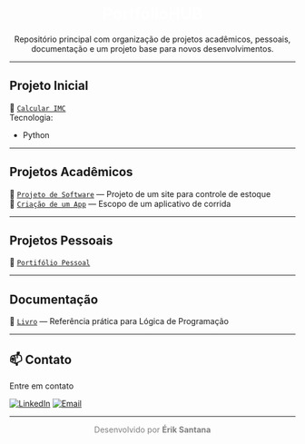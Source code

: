 

<h1 align="center" style="color:#ffffff;">
   PortfólioHUB
</h1>



<p align="center">
  Repositório principal com organização de projetos acadêmicos, pessoais, documentação e um projeto base para novos desenvolvimentos.
</p>

---

##  Projeto Inicial



📁 [`Calcular IMC`](https://colab.research.google.com/drive/14xMzhXYXxcESb8xoFritPZqs29MSlHyf?usp=sharing)  
 Tecnologia:
- Python


---

##  Projetos Acadêmicos

📁 [`Projeto de Software`](https://www.canva.com/design/DAGkub4ZD-4/jyzYBsFLqv92bAZ_iGwfFw/edit?utm_content=DAGkub4ZD-4&utm_campaign=designshare&utm_medium=link2&utm_source=sharebutton) — Projeto de um site para controle de estoque  
📁 [`Criação de um App`](https://www.canva.com/design/DAGgIMuMGkw/U2qL9MMzHEg1w6ZoEoDEjw/edit?utm_content=DAGgIMuMGkw&utm_campaign=designshare&utm_medium=link2&utm_source=sharebutton) — Escopo de um aplicativo de corrida  

---

##  Projetos Pessoais

📁 [`Portifólio Pessoal`](https://sites.google.com/view/portfoliohubceub/in%C3%ADcio)


---

##  Documentação

📁 [`Livro`](https://www.bvirtual.com.br/NossoAcervo/Publicacao/187737) — Referência prática para Lógica de Programação


---








## 📫 Contato

Entre em contato

[![LinkedIn](https://img.shields.io/badge/Linke-dIn-0077B5?style=flat-square&logo=linkedin&logoColor=white)](https://www.linkedin.com/in/érik-santana-19ba91364)
[![Email](https://img.shields.io/badge/Email-eriksantanadasilva0507@gmail.com-D14836?style=flat-square&logo=gmail&logoColor=white)](mailto:eriksantanadasilva0507@gmail.com)



---





<p align="center" style="color:gray">
  Desenvolvido por <strong>Érik Santana</strong> 
</p>


